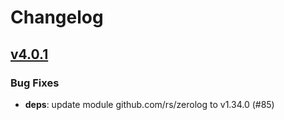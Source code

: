 # Changelog

## [v4.0.1](https://github.com/Einfach-Gaming/egmrp-daemon/releases/tag/v4.0.1)

### Bug Fixes

- **deps**: update module github.com/rs/zerolog to v1.34.0 (#85)
